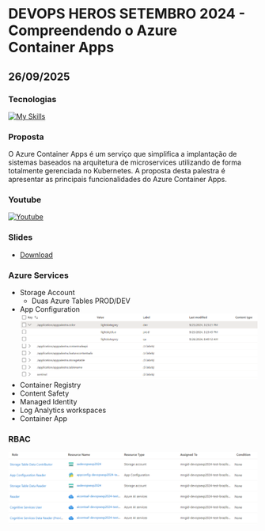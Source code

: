 # DEVOPS HEROS SETEMBRO 2024 - Compreendendo o Azure Container Apps
## 26/09/2025

### Tecnologias
[![My Skills](https://skillicons.dev/icons?i=azure,java,spring,linux)](https://skillicons.dev)

### Proposta
O Azure Container Apps é um serviço que simplifica a implantação de sistemas baseados na arquitetura de microservices utilizando de forma totalmente gerenciada no Kubernetes. A proposta desta palestra é apresentar as principais funcionalidades do Azure Container Apps.

### Youtube
[![Youtube](https://img.youtube.com/vi/zcjQGDYWx_U/0.jpg)](https://www.youtube.com/watch?v=zcjQGDYWx_U)


### Slides
- [Download](slides/ContainerApps-Setembro-2024.pdf)

### Azure Services
- Storage Account
    - Duas Azure Tables PROD/DEV
- App Configuration
    ![Managed Identity Config](slides/appconfig.png)
- Container Registry
- Content Safety
- Managed Identity
- Log Analytics workspaces
- Container App

### RBAC
![Managed Identity Config](slides/mngid.png)
